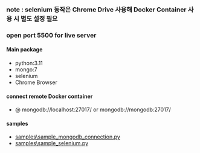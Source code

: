 ### note : selenium 동작은 Chrome Drive 사용해 Docker Container 사용 시 별도 설정 필요
### open port 5500 for live server
#### Main package
- python:3.11
- mongo:7
- selenium
- Chrome Browser

#### connect remote Docker container
- @ mongodb://localhost:27017/ or mongodb://mongodb:27017/

#### samples
- [samples\sample_mongodb_connection.py](./samples/sample_mongodb_connection.py)
- [samples\sample_selenium.py](./samples/sample_selenium.py)
